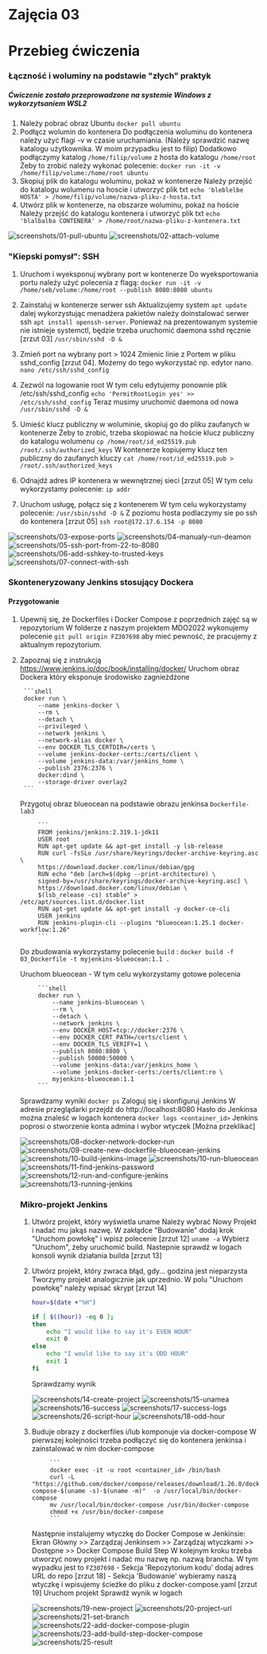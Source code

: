 # Zajęcia 03

# Przebieg ćwiczenia
### Łączność i woluminy na podstawie "złych" praktyk
##### Ćwiczenie zostało przeprowadzone na systemie Windows z wykorzytsaniem WSL2
1. Należy pobrać obraz Ubuntu   `docker pull ubuntu`
2. Podłącz wolumin do kontenera 
    Do podłączenia woluminu do kontenera należy użyć flagi -v w czasie uruchamiania. (Należy sprawdzić nazwę katalogu użytkownika. W moim przypadku jest to filip)
    Dodatkowo podłączymy katalog `/home/filip/volume` z hosta do katalogu `/home/root` 
    Żeby to zrobić należy wykonać polecenie: `docker run -it -v /home/filip/volume:/home/root ubuntu`
3. Skopiuj plik do katalogu woluminu, pokaż w kontenerze 
    Należy przejść do katalogu wolumenu na hoscie i utworzyć plik txt `echo 'bleblelbe HOSTA' > /home/filip/volume/nazwa-pliku-z-hosta.txt`
4. Utwórz plik w kontenerze, na obszarze woluminu, pokaż na hoście
   Należy przejść do katalogu kontenera i utworzyć plik txt `echo 'blalbalba CONTENERA' > /home/root/nazwa-pliku-z-kontenera.txt`

![screenshots/01-pull-ubuntu](screenshots/01-pull-ubuntu.png)
![screenshots/02-attach-volume](screenshots/02-attach-volume.png)

### "Kiepski pomysł": SSH
1. Uruchom i wyeksponuj wybrany port w kontenerze
    Do wyeksportowania portu należy użyć polecenia z flagą: `docker run -it -v /home/seb/volume:/home/root --publish 8080:8080 ubuntu`

2. Zainstaluj w kontenerze serwer ssh
    Aktualizujemy system `apt update` dalej wykorzystując menadżera pakietów należy doinstalować serwer ssh `apt install openssh-server`.
    Ponieważ na prezentowanym systemie nie istnieje systemctl, będzie trzeba uruchomić daemona sshd ręcznie [zrzut 03] `/usr/sbin/sshd -D &`
3. Zmień port na wybrany port > 1024
    Zmienic linie z Portem w pliku sshd_config [zrzut 04]. Możemy do tego wykorzystać np. edytor nano. `nano /etc/ssh/sshd_config`
4. Zezwól na logowanie root
    W tym celu edytujemy ponownie plik /etc/ssh/sshd_config `echo 'PermitRootLogin yes' >> /etc/ssh/sshd_config`
    Teraz musimy uruchomić daemona od nowa `/usr/sbin/sshd -D &`
5. Umieść klucz publiczny w woluminie, skopiuj go do pliku zaufanych w kontenerze
    Żeby to zrobić, trzeba skopiować na hoście klucz publiczny do katalogu wolumenu `cp /home/root/id_ed25519.pub /root/.ssh/authorized_keys`
    W kontenerze kopiujemy klucz ten publiczny do zaufanych kluczy `cat /home/root/id_ed25519.pub > /root/.ssh/authorized_keys`
6. Odnajdź adres IP kontenera w wewnętrznej sieci [zrzut 05]
    W tym celu wykorzystamy polecenie: `ip addr`
        
7. Uruchom usługę, połącz się z kontenerem
    W tym celu wykorzystamy polecenie: `/usr/sbin/sshd -D &`
    Z poziomu hosta podlaczymy sie po ssh do kontenera [zrzut 05] `ssh root@172.17.6.154 -p 8080`

![screenshots/03-expose-ports](screenshots/03-expose-ports.png)
![screenshots/04-manualy-run-deamon](screenshots/04-manualy-run-deamon.png)
![screenshots/05-ssh-port-from-22-to-8080](screenshots/05-ssh-port-from-22-to-8080.png)
![screenshots/06-add-sshkey-to-trusted-keys](screenshots/06-add-sshkey-to-trusted-keys.png)
![screenshots/07-connect-with-ssh](screenshots/07-connect-with-ssh.png)

### Skonteneryzowany Jenkins stosujący Dockera
#### Przygotowanie
1. Upewnij się, że Dockerfiles i Docker Compose z poprzednich zajęć są w repozytorium
    W folderze z naszym projektem MDO2022 wykonujemy polecenie `git pull origin FZ307698` aby mieć pewność, że pracujemy z aktualnym repozytorium.

2. Zapoznaj się z instrukcją https://www.jenkins.io/doc/book/installing/docker/
    Uruchom obraz Dockera który eksponuje środowisko zagnieżdżone
    
        ```shell
        docker run \
            --name jenkins-docker \
            --rm \
            --detach \
            --privileged \
            --network jenkins \
            --network-alias docker \
            --env DOCKER_TLS_CERTDIR=/certs \
            --volume jenkins-docker-certs:/certs/client \
            --volume jenkins-data:/var/jenkins_home \
            --publish 2376:2376 \
            docker:dind \
            --storage-driver overlay2
        ```
    Przygotuj obraz blueocean na podstawie obrazu jenkinsa `Dockerfile-lab3`
        
            ```
            FROM jenkins/jenkins:2.319.1-jdk11
            USER root
            RUN apt-get update && apt-get install -y lsb-release
            RUN curl -fsSLo /usr/share/keyrings/docker-archive-keyring.asc \
            https://download.docker.com/linux/debian/gpg
            RUN echo "deb [arch=$(dpkg --print-architecture) \
            signed-by=/usr/share/keyrings/docker-archive-keyring.asc] \
            https://download.docker.com/linux/debian \
            $(lsb_release -cs) stable" > /etc/apt/sources.list.d/docker.list
            RUN apt-get update && apt-get install -y docker-ce-cli
            USER jenkins
            RUN jenkins-plugin-cli --plugins "blueocean:1.25.1 docker-workflow:1.26"
            ```
            
    Do zbudowania wykorzystamy polecenie `build` : `docker build -f 03_Dockerfile -t myjenkins-blueocean:1.1 .`
        
    Uruchom blueocean - W tym celu wykorzystamy gotowe polecenia
        
            ```shell
            docker run \
                --name jenkins-blueocean \
                --rm \
                --detach \
                --network jenkins \
                --env DOCKER_HOST=tcp://docker:2376 \
                --env DOCKER_CERT_PATH=/certs/client \
                --env DOCKER_TLS_VERIFY=1 \
                --publish 8080:8080 \
                --publish 50000:50000 \
                --volume jenkins-data:/var/jenkins_home \
                --volume jenkins-docker-certs:/certs/client:ro \
                myjenkins-blueocean:1.1
            ```
    Sprawdzamy wyniki `docker ps`
    Zaloguj się i skonfiguruj Jenkins 
    W adresie przeglądarki przejdź do http://localhost:8080 
        Hasło do Jenkinsa można znaleść w logach kontenera `docker logs <container_id>`
        Jenkins poprosi o stworzenie konta admina i wybor wtyczek [Można przeklikać]
    
    ![screenshots/08-docker-network-docker-run](screenshots/08-docker-network-docker-run.png)
    ![screenshots/09-create-new-dockerfile-blueocean-jenkins](screenshots/09-create-new-dockerfile-blueocean-jenkins.png)
    ![screenshots/10-build-jenkins-image](screenshots/10-build-jenkins-image.png)
    ![screenshots/10-run-blueocean](screenshots/10-run-blueocean.png)
    ![screenshots/11-find-jenkins-password](screenshots/11-find-jenkins-password.png)
    ![screenshots/12-run-and-configure-jenkins](screenshots/12-run-and-configure-jenkins.png)
    ![screenshots/13-running-jenkins](screenshots/13-running-jenkins.png)
    
    ### Mikro-projekt Jenkins

    1. Utwórz projekt, który wyświetla uname
        Należy wybrać Nowy Projekt i nadać mu jakąś nazwę. W zakłądce "Budowanie" dodaj krok "Uruchom powłokę" i wpisz polecenie [zrzut 12] `uname -a`
        Wybierz "Uruchom", żeby uruchomić build. Nastepnie sprawdź w logach konsoli wynik działania builda [zrzut 13]
        
    2. Utwórz projekt, który zwraca błąd, gdy... godzina jest nieparzysta 
        Tworzymy projekt analogicznie jak uprzednio. W polu "Uruchom powłokę" należy wpisać skrypt [zrzut 14]

        ```bash
        hour=$(date +"%H")

        if [ $((hour)) -eq 0 ]; 
        then
            echo "I would like to say it's EVEN HOUR"
            exit 0
        else
            echo "I would like to say it's ODD HOUR"
            exit 1
        fi
        ```
        Sprawdzamy wynik
        
        ![screenshots/14-create-project](screenshots/14-create-project.png)
        ![screenshots/15-unamea](screenshots/15-unamea.png)
        ![screenshots/16-success](screenshots/16-success.png)
        ![screenshots/17-success-logs](screenshots/17-success-logs.png)
        ![screenshots/26-script-hour](screenshots/26-script-hour.png)
        ![screenshots/18-odd-hour](screenshots/18-odd-hour.png)
        
    3. Buduje obrazy z dockerfiles i/lub komponuje via docker-compose
        W pierwszej kolejności trzeba podłączyć się do kontenera jenkinsa i zainstalować w nim docker-compose
        
                ```
                docker exec -it -u root <container_id> /bin/bash
                curl -L "https://github.com/docker/compose/releases/download/1.26.0/docker-compose-$(uname -s)-$(uname -m)"  -o /usr/local/bin/docker-compose
                mv /usr/local/bin/docker-compose /usr/bin/docker-compose
                chmod +x /usr/bin/docker-compose
                ```
        Następnie instalujemy wtyczkę do Docker Compose w Jenkinsie:
        Ekran Główny >> Zarządzaj Jenkinsem >> Zarządzaj wtyczkami >> Dostępne >> Docker Compose Build Step
        W kolejnym kroku trzeba utworzyć nowy projekt i nadać mu nazwę np. nazwą brancha. W tym wypadku jest to `FZ307698`
            - Sekcja 'Repozytorium kodu' dodaj adres URL do repo [zrzut 18]
            - Sekcja 'Budowanie' wybieramy naszą wtyczkę i wpisujemy ścieżke do pliku z docker-compose.yaml [zrzut 19]
        Uruchom projekt
        Sprawdź wynik w logach
        
        ![screenshots/19-new-project](screenshots/19-new-project.png)
        ![screenshots/20-project-url](screenshots/20-project-url.png)
        ![screenshots/21-set-branch](screenshots/21-set-branch.png)
        ![screenshots/22-add-docker-compose-plugin](screenshots/22-add-docker-compose-plugin.png)
        ![screenshots/23-add-build-step-docker-compose](screenshots/23-add-build-step-docker-compose.png)
        ![screenshots/25-result](screenshots/25-result.png)